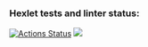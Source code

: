 ### Hexlet tests and linter status:
[![Actions Status](https://github.com/DimaKichigin/frontend-project-lvl1/workflows/hexlet-check/badge.svg)](https://github.com/DimaKichigin/frontend-project-lvl1/actions)
<a href="https://codeclimate.com/github/DimaKichigin/frontend-project-lvl1/maintainability"><img src="https://api.codeclimate.com/v1/badges/21adc8272980a4030119/maintainability" /></a>
